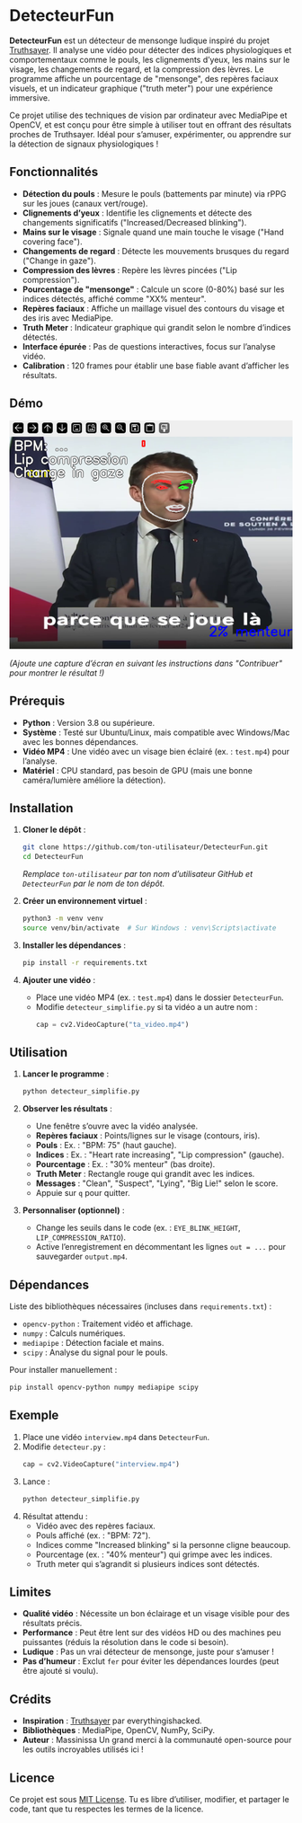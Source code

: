 # DetecteurFun

**DetecteurFun** est un détecteur de mensonge ludique inspiré du projet [Truthsayer](https://github.com/everythingishacked/Truthsayer). Il analyse une vidéo pour détecter des indices physiologiques et comportementaux comme le pouls, les clignements d’yeux, les mains sur le visage, les changements de regard, et la compression des lèvres. Le programme affiche un pourcentage de "mensonge", des repères faciaux visuels, et un indicateur graphique ("truth meter") pour une expérience immersive.

Ce projet utilise des techniques de vision par ordinateur avec MediaPipe et OpenCV, et est conçu pour être simple à utiliser tout en offrant des résultats proches de Truthsayer. Idéal pour s’amuser, expérimenter, ou apprendre sur la détection de signaux physiologiques !

## Fonctionnalités

- **Détection du pouls** : Mesure le pouls (battements par minute) via rPPG sur les joues (canaux vert/rouge).
- **Clignements d’yeux** : Identifie les clignements et détecte des changements significatifs ("Increased/Decreased blinking").
- **Mains sur le visage** : Signale quand une main touche le visage ("Hand covering face").
- **Changements de regard** : Détecte les mouvements brusques du regard ("Change in gaze").
- **Compression des lèvres** : Repère les lèvres pincées ("Lip compression").
- **Pourcentage de "mensonge"** : Calcule un score (0-80%) basé sur les indices détectés, affiché comme "XX% menteur".
- **Repères faciaux** : Affiche un maillage visuel des contours du visage et des iris avec MediaPipe.
- **Truth Meter** : Indicateur graphique qui grandit selon le nombre d’indices détectés.
- **Interface épurée** : Pas de questions interactives, focus sur l’analyse vidéo.
- **Calibration** : 120 frames pour établir une base fiable avant d’afficher les résultats.

## Démo

![Démo du détecteur](demo.png)

*(Ajoute une capture d’écran en suivant les instructions dans "Contribuer" pour montrer le résultat !)*

## Prérequis

- **Python** : Version 3.8 ou supérieure.
- **Système** : Testé sur Ubuntu/Linux, mais compatible avec Windows/Mac avec les bonnes dépendances.
- **Vidéo MP4** : Une vidéo avec un visage bien éclairé (ex. : `test.mp4`) pour l’analyse.
- **Matériel** : CPU standard, pas besoin de GPU (mais une bonne caméra/lumière améliore la détection).

## Installation

1. **Cloner le dépôt** :
   ```bash
   git clone https://github.com/ton-utilisateur/DetecteurFun.git
   cd DetecteurFun
   ```
   *Remplace `ton-utilisateur` par ton nom d’utilisateur GitHub et `DetecteurFun` par le nom de ton dépôt.*

2. **Créer un environnement virtuel** :
   ```bash
   python3 -m venv venv
   source venv/bin/activate  # Sur Windows : venv\Scripts\activate
   ```

3. **Installer les dépendances** :
   ```bash
   pip install -r requirements.txt
   ```

4. **Ajouter une vidéo** :
   - Place une vidéo MP4 (ex. : `test.mp4`) dans le dossier `DetecteurFun`.
   - Modifie `detecteur_simplifie.py` si ta vidéo a un autre nom :
     ```python
     cap = cv2.VideoCapture("ta_video.mp4")
     ```

## Utilisation

1. **Lancer le programme** :
   ```bash
   python detecteur_simplifie.py
   ```

2. **Observer les résultats** :
   - Une fenêtre s’ouvre avec la vidéo analysée.
   - **Repères faciaux** : Points/lignes sur le visage (contours, iris).
   - **Pouls** : Ex. : "BPM: 75" (haut gauche).
   - **Indices** : Ex. : "Heart rate increasing", "Lip compression" (gauche).
   - **Pourcentage** : Ex. : "30% menteur" (bas droite).
   - **Truth Meter** : Rectangle rouge qui grandit avec les indices.
   - **Messages** : "Clean", "Suspect", "Lying", "Big Lie!" selon le score.
   - Appuie sur `q` pour quitter.

3. **Personnaliser (optionnel)** :
   - Change les seuils dans le code (ex. : `EYE_BLINK_HEIGHT`, `LIP_COMPRESSION_RATIO`).
   - Active l’enregistrement en décommentant les lignes `out = ...` pour sauvegarder `output.mp4`.

## Dépendances

Liste des bibliothèques nécessaires (incluses dans `requirements.txt`) :
- `opencv-python` : Traitement vidéo et affichage.
- `numpy` : Calculs numériques.
- `mediapipe` : Détection faciale et mains.
- `scipy` : Analyse du signal pour le pouls.

Pour installer manuellement :
```bash
pip install opencv-python numpy mediapipe scipy
```

## Exemple

1. Place une vidéo `interview.mp4` dans `DetecteurFun`.
2. Modifie `detecteur.py` :
   ```python
   cap = cv2.VideoCapture("interview.mp4")
   ```
3. Lance :
   ```bash
   python detecteur_simplifie.py
   ```
4. Résultat attendu :
   - Vidéo avec des repères faciaux.
   - Pouls affiché (ex. : "BPM: 72").
   - Indices comme "Increased blinking" si la personne cligne beaucoup.
   - Pourcentage (ex. : "40% menteur") qui grimpe avec les indices.
   - Truth meter qui s’agrandit si plusieurs indices sont détectés.

## Limites

- **Qualité vidéo** : Nécessite un bon éclairage et un visage visible pour des résultats précis.
- **Performance** : Peut être lent sur des vidéos HD ou des machines peu puissantes (réduis la résolution dans le code si besoin).
- **Ludique** : Pas un vrai détecteur de mensonge, juste pour s’amuser !
- **Pas d’humeur** : Exclut `fer` pour éviter les dépendances lourdes (peut être ajouté si voulu).


## Crédits

- **Inspiration** : [Truthsayer](https://github.com/everythingishacked/Truthsayer) par everythingishacked.
- **Bibliothèques** : MediaPipe, OpenCV, NumPy, SciPy.
- **Auteur** : Massinissa
Un grand merci à la communauté open-source pour les outils incroyables utilisés ici !

## Licence

Ce projet est sous [MIT License](LICENSE). Tu es libre d’utiliser, modifier, et partager le code, tant que tu respectes les termes de la licence.
